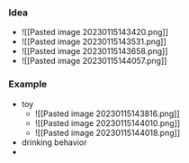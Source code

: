 ### Idea
+ ![[Pasted image 20230115143420.png]]
+ ![[Pasted image 20230115143531.png]]
+ ![[Pasted image 20230115143658.png]]
+ ![[Pasted image 20230115144057.png]]

### Example
+  toy
	+ ![[Pasted image 20230115143816.png]]
	+ ![[Pasted image 20230115144010.png]]
	+ ![[Pasted image 20230115144018.png]]
+ drinking behavior
+ 